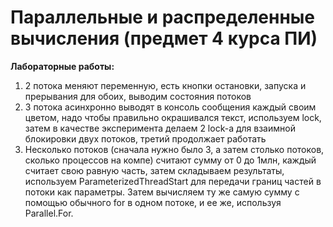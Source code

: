 # Параллельные и распределенные вычисления (предмет 4 курса ПИ)

**Лабораторные работы:**

1. 2 потока меняют переменную, есть кнопки остановки, запуска и прерывания для обоих, выводим состояния потоков
2. 3 потока асинхронно выводят в консоль сообщения каждый своим цветом, надо чтобы правильно окрашивался текст, используем lock, затем в качестве эксперимента делаем 2 lock-а для взаимной блокировки двух потоков, третий продолжает работать
4. Несколько потоков (сначала нужно было 3, а затем столько потоков, сколько процессов на компе) считают сумму от 0 до 1млн, каждый считает свою равную часть, затем складываем результаты, используем ParameterizedThreadStart для передачи границ частей в потоки как параметры. Затем вычисляем ту же самую сумму с помощью обычного for в одном потоке, и ее же, используя Parallel.For.
